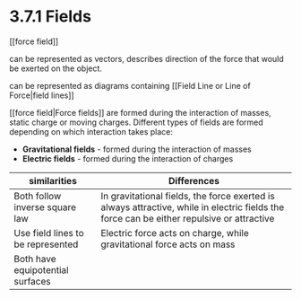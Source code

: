  # 3.7.1 Fields

[[force field]]

can be represented as vectors, describes direction of the force that  would be exerted on the object.

can be represented as diagrams containing [[Field Line or Line of Force|field lines]]



[[force field|Force fields]] are formed during the interaction of masses, static charge or moving charges.
Different types of fields are formed depending on which interaction takes place:
- **Gravitational fields** - formed during the interaction of masses
- **Electric fields** - formed during the interaction of charges

| similarities                      | Differences                                                                                                                               |
| --------------------------------- | ----------------------------------------------------------------------------------------------------------------------------------------- |
| Both follow inverse square law    | In gravitational fields, the force exerted is always attractive, while in electric fields the force can be either repulsive or attractive |
| Use field lines to be represented | Electric force acts on charge, while gravitational force acts on mass                                                                     |
| Both have equipotential surfaces                                  |                                                                                                                                           |
